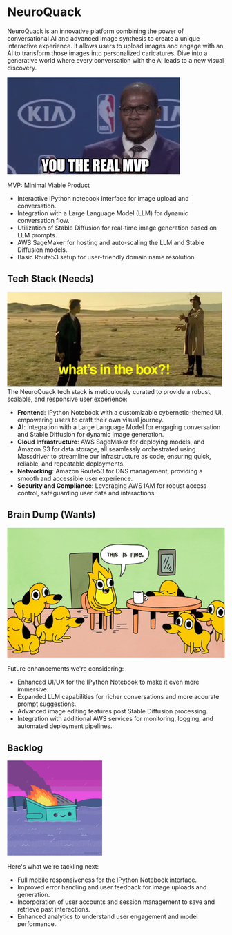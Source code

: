 # NeuroQuack

NeuroQuack is an innovative platform combining the power of conversational AI and advanced image synthesis to create a unique interactive experience. It allows users to upload images and engage with an AI to transform those images into personalized caricatures. Dive into a generative world where every conversation with the AI leads to a new visual discovery.

![Alt Text](./media/images/real-mvp.gif)

MVP: Minimal Viable Product
- Interactive IPython notebook interface for image upload and conversation.
- Integration with a Large Language Model (LLM) for dynamic conversation flow.
- Utilization of Stable Diffusion for real-time image generation based on LLM prompts.
- AWS SageMaker for hosting and auto-scaling the LLM and Stable Diffusion models.
- Basic Route53 setup for user-friendly domain name resolution.

## Tech Stack (Needs)

![Alt Text](./media/images/surprise-whats-in-the-box.gif)
The NeuroQuack tech stack is meticulously curated to provide a robust, scalable, and responsive user experience:
- **Frontend**: IPython Notebook with a customizable cybernetic-themed UI, empowering users to craft their own visual journey.
- **AI**: Integration with a Large Language Model for engaging conversation and Stable Diffusion for dynamic image generation.
- **Cloud Infrastructure**: AWS SageMaker for deploying models, and Amazon S3 for data storage, all seamlessly orchestrated using Massdriver to streamline our infrastructure as code, ensuring quick, reliable, and repeatable deployments.
- **Networking**: Amazon Route53 for DNS management, providing a smooth and accessible user experience.
- **Security and Compliance**: Leveraging AWS IAM for robust access control, safeguarding user data and interactions.

## Brain Dump (Wants)

![Alt Text](./media/images/ThisIsFine.jpeg)

Future enhancements we're considering:
- Enhanced UI/UX for the IPython Notebook to make it even more immersive.
- Expanded LLM capabilities for richer conversations and more accurate prompt suggestions.
- Advanced image editing features post Stable Diffusion processing.
- Integration with additional AWS services for monitoring, logging, and automated deployment pipelines.

## Backlog

![Alt Text](./media/images/dumpsterfire-dumpster.gif)

Here's what we're tackling next:
- Full mobile responsiveness for the IPython Notebook interface.
- Improved error handling and user feedback for image uploads and generation.
- Incorporation of user accounts and session management to save and retrieve past interactions.
- Enhanced analytics to understand user engagement and model performance.
